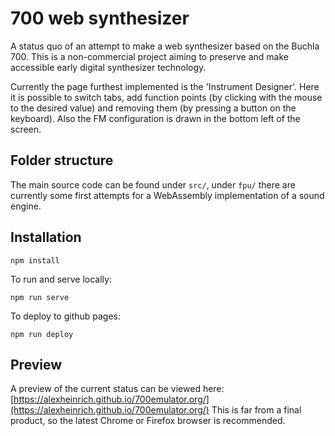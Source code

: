 # 700 web synthesizer

A status quo of an attempt to make a web synthesizer based on the Buchla 700. This is a non-commercial project aiming to preserve and make accessible early digital synthesizer technology.

Currently the page furthest implemented is the 'Instrument Designer'. Here it is possible to switch tabs, add function points (by clicking with the mouse to the desired value) and removing them (by pressing a button on the keyboard). Also the FM configuration is drawn in the bottom left of the screen.
## Folder structure
The main source code can be found under `src/`, under `fpu/` there are currently some first attempts for a WebAssembly implementation of a sound engine.

## Installation
```
npm install
```

To run and serve locally:
```
npm run serve
```

To deploy to github pages:
```
npm run deploy
```
## Preview
A preview of the current status can be viewed here: [https://alexheinrich.github.io/700emulator.org/](https://alexheinrich.github.io/700emulator.org/)
This is far from a final product, so the latest Chrome or Firefox browser is recommended.
